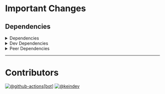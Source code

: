 # Important Changes

## Dependencies

<details>
<summary>Dependencies</summary>

- Changed **[standard-shared-config](https://www.npmjs.com/package/standard-shared-config)** from `5.1.0` to `5.x`

</details>

<details>
<summary>Dev Dependencies</summary>

- Changed **[@tagproject/base-shared-config](https://www.npmjs.com/package/@tagproject/base-shared-config)** from `^4.0.2` to `4.x`
- Changed **[@tagproject/docs-shared-config](https://www.npmjs.com/package/@tagproject/docs-shared-config)** from `^3.0.2` to `3.x`
- Changed **[@tagproject/vscode-shared-config](https://www.npmjs.com/package/@tagproject/vscode-shared-config)** from `^4.0.1` to `4.X`

</details>

<details>
<summary>Peer Dependencies</summary>

- Changed **[@types/jest](https://www.npmjs.com/package/@types/jest)** from `*` to `*`
- Changed **[@types/node](https://www.npmjs.com/package/@types/node)** from `*` to `*`
- Changed **[ghinfo](https://www.npmjs.com/package/ghinfo)** from `*` to `*`
- Changed **[rimraf](https://www.npmjs.com/package/rimraf)** from `*` to `*`
- Bumped **[@typescript-eslint/eslint-plugin](https://www.npmjs.com/package/@typescript-eslint/eslint-plugin)** from `6.x` to `7.x`
- Bumped **[@typescript-eslint/parser](https://www.npmjs.com/package/@typescript-eslint/parser)** from `6.x` to `7.x`
- Bumped **[changelog-guru](https://www.npmjs.com/package/changelog-guru)** from `4.x` to `5.x`
- Bumped **[husky](https://www.npmjs.com/package/husky)** from `8.x` to `9.x`

</details>

---

# Contributors

[![@github-actions[bot]](https://avatars.githubusercontent.com/in/15368?v=4&s=40)](https://github.com/github-actions%5Bbot%5D) [![@keindev](https://avatars.githubusercontent.com/u/4527292?v=4&s=40)](https://github.com/keindev)
